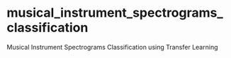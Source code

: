 # musical_instrument_spectrograms_classification
Musical Instrument Spectrograms Classification using Transfer Learning
